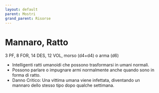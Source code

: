 ```yaml
---
layout: default
parent: Mostri
grand_parent: Risorse
---
```


# Mannaro, Ratto

3 PF, 8 FOR, 14 DES, 12 VOL, morso (d4+d4) o arma (d6)

- Intelligenti ratti umanoidi che possono trasformarsi in umani normali.
- Possono parlare o impugnare armi normalmente anche quando sono in forma di ratto.
- Danno Critico: Una vittima umana viene infettata, diventando un mannaro dello stesso tipo dopo qualche settimana.